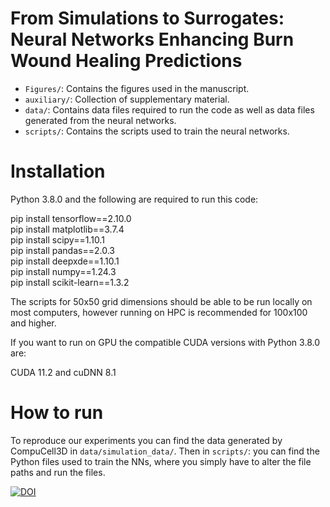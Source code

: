 # From Simulations to Surrogates: Neural Networks Enhancing Burn Wound Healing Predictions

- <code>Figures/</code>: Contains the figures used in the manuscript.
- <code>auxiliary/</code>: Collection of supplementary material.
- <code>data/</code>: Contains data files required to run the code as well as data files generated from the neural networks.
- <code>scripts/</code>: Contains the scripts used to train the neural networks.

# Installation

Python 3.8.0 and the following are required to run this code:

pip install tensorflow==2.10.0 <br /> 
pip install matplotlib==3.7.4 <br /> 
pip install scipy==1.10.1 <br /> 
pip install pandas==2.0.3 <br /> 
pip install deepxde==1.10.1 <br /> 
pip install numpy==1.24.3 <br /> 
pip install scikit-learn==1.3.2 <br /> 

The scripts for 50x50 grid dimensions should be able to be run locally on most computers, however running on HPC is recommended for 100x100 and higher.

If you want to run on GPU the compatible CUDA versions with Python 3.8.0 are:

CUDA 11.2 and cuDNN 8.1

# How to run

To reproduce our experiments you can find the data generated by CompuCell3D in <code>data/simulation_data/</code>. Then in <code>scripts/</code>: you can find the Python files used to train the NNs, where you simply have to alter the file paths and run the files.

[![DOI](https://zenodo.org/badge/DOI/10.5281/zenodo.14003270.svg)](https://doi.org/10.5281/zenodo.14003270)
